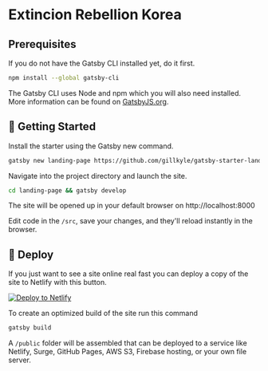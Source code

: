 # Extincion Rebellion Korea

## Prerequisites

If you do not have the Gatsby CLI installed yet, do it first.

```bash
npm install --global gatsby-cli
```

The Gatsby CLI uses Node and npm which you will also need installed. More information can be found on [GatsbyJS.org](https://www.gatsbyjs.org/tutorial/part-one/).

## 🚀 Getting Started

Install the starter using the Gatsby new command.

```bash
gatsby new landing-page https://github.com/gillkyle/gatsby-starter-landing-page.git
```

Navigate into the project directory and launch the site.

```bash
cd landing-page && gatsby develop
```

The site will be opened up in your default browser on http://localhost:8000

Edit code in the `/src`, save your changes, and they'll reload instantly in the browser.

## 💫 Deploy

If you just want to see a site online real fast you can deploy a copy of the site to Netlify with this button.

[![Deploy to Netlify](https://www.netlify.com/img/deploy/button.svg)](https://app.netlify.com/start/deploy?repository=https://github.com/devgrapher/xr-korea)

To create an optimized build of the site run this command

```bash
gatsby build
```

A `/public` folder will be assembled that can be deployed to a service like Netlify, Surge, GitHub Pages, AWS S3, Firebase hosting, or your own file server.
